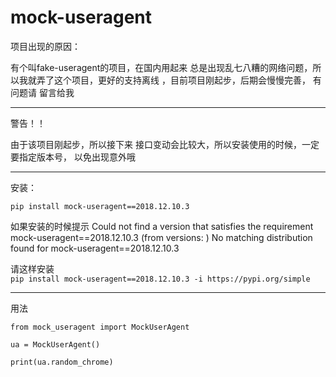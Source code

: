 # mock-useragent

项目出现的原因：

有个叫fake-useragent的项目，在国内用起来 总是出现乱七八糟的网络问题，所以我就弄了这个项目，更好的支持离线
，目前项目刚起步，后期会慢慢完善， 有问题请 留言给我

-------------------------


警告！！ 

由于该项目刚起步，所以接下来 接口变动会比较大，所以安装使用的时候，一定要指定版本号， 以免出现意外哦

-------------------------

安装：

`pip install mock-useragent==2018.12.10.3`

如果安装的时候提示  Could not find a version that satisfies the requirement mock-useragent==2018.12.10.3 (from versions: )
No matching distribution found for mock-useragent==2018.12.10.3


请这样安装  
`pip install mock-useragent==2018.12.10.3 -i https://pypi.org/simple`

-------------------------
用法

```
from mock_useragent import MockUserAgent

ua = MockUserAgent()

print(ua.random_chrome)

```

